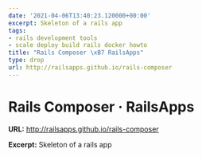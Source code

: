 ```yaml
---
date: '2021-04-06T13:40:23.120000+00:00'
excerpt: Skeleton of a rails app
tags:
- rails development tools
- scale deploy build rails docker howto
title: "Rails Composer \xB7 RailsApps"
type: drop
url: http://railsapps.github.io/rails-composer
---
```


# Rails Composer · RailsApps

**URL:** http://railsapps.github.io/rails-composer

**Excerpt:** Skeleton of a rails app
